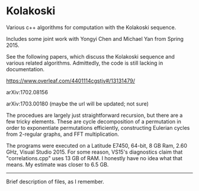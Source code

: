 # Kolakoski
Various c++ algorithms for computation with the Kolakoski sequence.

Includes some joint work with Yongyi Chen and Michael Yan from Spring 2015.

See the following papers, which discuss the Kolakoski sequence and various related algorithms. Admittedly, the code is still lacking in documentation.

https://www.overleaf.com/4401114cgstjy#/13131479/

arXiv:1702.08156
 
arXiv:1703.00180 (maybe the url will be updated; not sure)
 
The procedues are largely just straightforward recursion, but there are a few tricky elements. These are cycle decomposition of a permutation in order to exponentiate permutations efficiently, constructing Eulerian cycles from 2-regular graphs, and FFT multiplication.

The programs were executed on a Latitude E7450, 64-bit, 8 GB Ram, 2.60 GHz, Visual Studio 2015. For some reason, VS15's diagnostics claim that "correlations.cpp" uses 13 GB of RAM. I honestly have no idea what that means. My estimate was closer to 6.5 GB.

------------------------------------------------------------------------

Brief description of files, as I remember.

